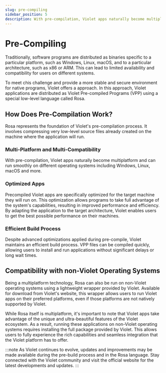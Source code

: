 ```yaml
---
slug: pre-compiling
sidebar_position: 5
description: With pre-compilation, Violet apps naturally become multiplatform and can run smoothly on different operating systems including Windows, Linux, macOS and more.
---
```


# Pre-Compiling

Traditionally, software programs are distributed as binaries specific to a particular
platform, such as Windows, Linux, macOS, and to a particular architecture, such as x86 or
ARM. This can lead to limited availability and compatibility for users on different
systems.

To meet chis challenge and provide a more stable and secure environment for native programs, Violet offers a approach. In this approach, Violet applications are distributed as Violet Pre-compiled Programs (VPP) using a special low-level language called Rosa.

## How Does Pre-Compilation Work?

Rosa represents the foundation of Violet's pre-compilation process. It involves compressing very low-level source files already created on the machine where the application will run.

### Multi-Platform and Multi-Compatibility

With pre-compilation, Violet apps naturally become multiplatform and can run smoothly on
different operating systems including Windows, Linux, macOS and more.

### Optimized Apps

Precompiled Violet apps are specifically optimized for the target machine they will run
on. This optimization allows programs to take full advantage of the system's
capabilities, resulting in improved performance and efficiency. By adapting the
application to the target architecture, Violet enables users to get the best possible
performance on their machines.

### Efficient Build Process

Despite advanced optimizations applied during pre-compile, Violet maintains an efficient
build process. VPP files can be compiled quickly, allowing users to install and run
applications without significant delays or long wait times.

## Compatibility with non-Violet Operating Systems

Being a multiplatform technology, Rosa can also be run on non-Violet operating systems
using a lightweight wrapper provided by Violet. Available for download from Violet's
website, this wrapper allows users to run Violet apps on their preferred platforms, even
if those platforms are not natively supported by Violet.

While Rosa itself is multiplatform, it's important to note that Violet apps take
advantage of the unique and ultra-beautiful features of the Violet ecosystem. As a
result, running these applications on non-Violet operating systems requires installing
the full package provided by Violet. This allows users to fully experience the rich
capabilities and seamless integration that the Violet platform has to offer.

:::note
As Violet continues to evolve, updates and improvements may be made available
during the pre-build process and in the Rosa language. Stay connected with the Violet
community and visit the official website for the latest developments and updates.
:::
